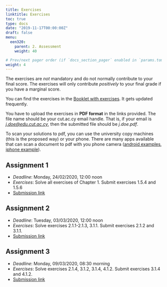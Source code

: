 ```yaml
---
title: Exercises
linktitle: Exercises
toc: true
type: docs
date: "2019-11-17T00:00:00Z"
draft: false
menu:
  een320:
    parent: 2. Assessment
    weight: 40

# Prev/next pager order (if `docs_section_pager` enabled in `params.toml`)
weight: 4
---
```


The exercises are *not* mandatory and do not normally contribute to your final score. The exercises will only contribute *positively* to your final grade if you have a marginal score.

You can find the exercises in the [Booklet with exercises](https://www.dropbox.com/s/psj6uvsmp4fq4fl/Exercise_booklet.pdf?dl=0). It gets updated frequently.

You have to upload the exercises in **PDF format** in the links provided. The file name should be your cut.ac.cy email handle. That is, if your email is *j.doe@edu.cut.ac.cy*, then the submitted file should be *j.doe.pdf*.

To scan your solutions to pdf, you can use the university copy machines (this is the proposed way) or your phone. There are many apps available that can scan a document to pdf with you phone camera ([android examples](https://fossbytes.com/best-android-scanner-apps/), [iphone example](https://apps.apple.com/cy/app/camscanner-pdf-scanner-app/id388627783)). 

## Assignment 1

- *Deadline*: Monday, 24/02/2020, 12:00 noon
- *Exercises*: Solve all exercises of Chapter 1. Submit exercises 1.5.4 and 1.5.6
- [Submission link](https://www.dropbox.com/request/1PcandsoynyAhOxPeasT)

## Assignment 2

- *Deadline*: Tuesday, 03/03/2020, 12:00 noon
- *Exercises*: Solve exercises 2.1.1-2.1.3, 3.1.1. Submit exercises 2.1.2 and 3.1.1.
- [Submission link](https://www.dropbox.com/request/JnpKxoSFYOm6UV0J06b2)

## Assignment 3

- *Deadline*: Monday, 09/03/2020, 08:30 morning
- *Exercises*: Solve exercises 2.1.4, 3.1.2, 3.1.4, 4.1.2. Submit exercises 3.1.4 and 4.1.2.
- [Submission link](https://www.dropbox.com/request/q5ScoKKULc082a0zmjo5)
